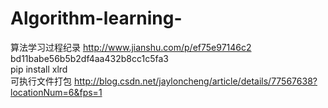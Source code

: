 # Algorithm-learning-
算法学习过程纪录
http://www.jianshu.com/p/ef75e97146c2
bd11babe56b5b2df4aa432b8cc1c5fa3<br>
pip install xlrd <br>
可执行文件打包 http://blog.csdn.net/jayloncheng/article/details/77567638?locationNum=6&fps=1
